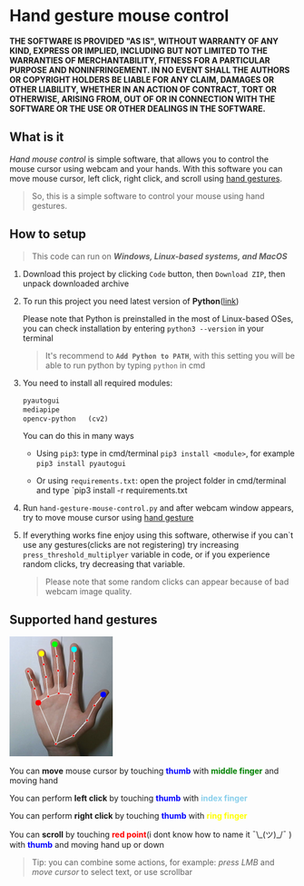 

# Hand gesture mouse control




**THE SOFTWARE IS PROVIDED "AS IS", WITHOUT WARRANTY OF ANY KIND, EXPRESS OR IMPLIED, INCLUDING BUT NOT LIMITED TO THE WARRANTIES OF MERCHANTABILITY, FITNESS FOR A PARTICULAR PURPOSE AND NONINFRINGEMENT. IN NO EVENT SHALL THE AUTHORS OR COPYRIGHT HOLDERS BE LIABLE FOR ANY CLAIM, DAMAGES OR OTHER LIABILITY, WHETHER IN AN ACTION OF CONTRACT, TORT OR OTHERWISE, ARISING FROM, OUT OF OR IN CONNECTION WITH THE SOFTWARE OR THE USE OR OTHER DEALINGS IN THE SOFTWARE.**




## What is it




*Hand mouse control* is simple software, that allows you to control the mouse cursor using webcam and your hands.
With this software you can move mouse cursor, left click, right click, and scroll using [hand gestures](#supported-hand-gestures).


> So, this is a simple software to control your mouse using hand gestures.


## How to setup


> This code can run on ***Windows, Linux-based systems, and MacOS***


1. Download this project by clicking `Code` button, then `Download ZIP`, then unpack downloaded archive


2. To run this project you need latest version of **Python**([link](https://www.python.org/))
    
    Please note that Python is preinstalled in the most of Linux-based OSes, you can check installation by entering `python3 --version` in your terminal

    > It's recommend to **`Add Python to PATH`**, with this setting you will be able to run python by typing `python` in cmd


3. You need to install all required modules:

    ```
    pyautogui
    mediapipe
    opencv-python	(cv2)
    ```

    You can do this in many ways

    * Using `pip3`: type in cmd/terminal `pip3 install <module>`, for example `pip3 install pyautogui`

    * Or using `requirements.txt`: open the project folder in cmd/terminal and type `pip3 install -r requirements.txt

4. Run `hand-gesture-mouse-control.py` and after webcam window appears, try to move mouse cursor using [hand gesture](#supported-hand-gestures)

5. If everything works fine enjoy using this software, otherwise if you can\`t use any gestures(clicks are not registering) try increasing `press_threshold_multiplyer` variable in code, or if you experience random clicks, try decreasing that variable.
    > Please note that some random clicks can appear because of bad webcam image quality.

## Supported hand gestures


![hand screenshot](readme-resources/hand-main.png "all tracked points")


You can **move** mouse cursor  by touching <span style="color:blue">**thumb**</span> with <span style="color:green">**middle finger**</span> and moving hand


You can perform **left click** by touching <span style="color:blue">**thumb**</span> with <span style="color:skyblue">**index finger**</span>


You can perform **right click** by touching <span style="color:blue">**thumb**</span> with <span style="color:yellow">**ring finger**</span>


You can **scroll** by touching <span style="color:red">**red point**</span>(i dont know how to name it ¯\\\_(ツ)\_\/¯ )  with <span style="color:blue">**thumb**</span> and moving hand up or down


> Tip: you can combine some actions, for example: *press LMB* and *move cursor* to select text, or use scrollbar
